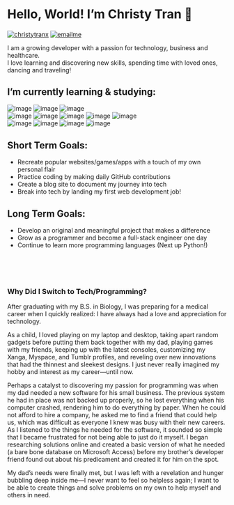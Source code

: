 ### <h1>Hello, World! I’m Christy Tran :wave:</h1>

<!-- Contact Links -->

<div class="contact">

<a href="https://linkedin.com/in/christytranx"><img align="center" src="https://img.shields.io/badge/LinkedIn-0077B5?style=for-the-badge&logo=linkedin&logoColor=white" alt="christytranx"/></a> <a href="mailto:christytranmba@gmail.com"><img align="center" src="https://img.shields.io/badge/Gmail-D14836?style=for-the-badge&logo=gmail&logoColor=white" alt="emailme"/></a>

</div>

<div class="description">

<p> I am a growing developer with a passion for technology, business and healthcare. 
<br> I love learning and discovering new skills, spending time with loved ones, dancing and traveling! </p>

</div>

<div class="journeyToCode">

  <h2>I’m currently learning & studying:</h2>
  
  <div class="programIcons>
  
  ![image](https://img.shields.io/badge/HTML5-E34F26?style=for-the-badge&logo=html5&logoColor=white) 
  ![image](https://img.shields.io/badge/CSS3-1572B6?style=for-the-badge&logo=css3&logoColor=white) 
  ![image](https://img.shields.io/badge/JavaScript-323330?style=for-the-badge&logo=javascript&logoColor=F7DF1E) 
  ![image](https://img.shields.io/badge/json-5E5C5C?style=for-the-badge&logo=json&logoColor=white) 
  <br>
  ![image](https://img.shields.io/badge/jQuery-0769AD?style=for-the-badge&logo=jquery&logoColor=white) 
  ![image](https://img.shields.io/badge/Bootstrap-563D7C?style=for-the-badge&logo=bootstrap&logoColor=white) 
  ![image](https://img.shields.io/badge/Node.js-339933?style=for-the-badge&logo=nodedotjs&logoColor=white) 
  ![image](https://img.shields.io/badge/Express.js-000000?style=for-the-badge&logo=express&logoColor=white) 
  ![image](https://img.shields.io/badge/React-20232A?style=for-the-badge&logo=react&logoColor=61DAFB)
  <br>
  ![image](	https://img.shields.io/badge/Hyper-000000?style=for-the-badge&logo=hyper&logoColor=white) 
  ![image](https://img.shields.io/badge/npm-CB3837?style=for-the-badge&logo=npm&logoColor=white) 
  ![image](https://img.shields.io/badge/SQLite-07405E?style=for-the-badge&logo=sqlite&logoColor=white) 
  ![image](https://img.shields.io/badge/MongoDB-4EA94B?style=for-the-badge&logo=mongodb&logoColor=white)
  
  </div>
  
  <div class="goals">
  
  <h2>Short Term Goals:</h2>
  
  <ul>
  <li>Recreate popular websites/games/apps with a touch of my own personal flair</li>
  <li>Practice coding by making daily GitHub contributions</li>
  <li>Create a blog site to document my journey into tech</li>
  <li>Break into tech by landing my first web development job!</li>
  </ul>
  
  <h2>Long Term Goals:</h2>
  
  <ul>
  <li>Develop an original and meaningful project that makes a difference</li>
  <li>Grow as a programmer and become a full-stack engineer one day</li>
  <li>Continue to learn more programming languages (Next up Python!)</li>
  
  </ul>
  
  </div>

</div>

<br>
<br>
<br>

<div class="careerChange">

<h3>Why Did I Switch to Tech/Programming?</h3>

<p>After graduating with my B.S. in Biology, I was preparing for a medical career when I quickly realized: I have always had a love and appreciation for technology. </p>

<p>As a child, I loved playing on my laptop and desktop, taking apart random gadgets before putting them back together with my dad, playing games with my friends, keeping up with the latest consoles, customizing my Xanga, Myspace, and Tumblr profiles, and reveling over new innovations that had the thinnest and sleekest designs. I just never really imagined my hobby and interest as my career—until now.</p>

<p>Perhaps a catalyst to discovering my passion for programming was when my dad needed a new software for his small business. The previous system he had in place was not backed up properly, so he lost everything when his computer crashed, rendering him to do everything by paper. When
he could not afford to hire a company, he asked me to find a friend that could help us, which was difficult as everyone I knew was busy with their new careers. As I listened to the things he needed for the software, it sounded so simple that I became frustrated for not being able to just do it myself. I began researching solutions online and created a basic version of what he needed (a bare bone database on Microsoft Access) before my brother’s developer friend found out about his predicament and created it for him on the spot.</p>

<p>My dad’s needs were finally met, but I was left with a revelation and hunger bubbling deep inside me—I never want to feel so helpless again; I want to be able to create things and solve problems on my own to help myself and others in need.</p>

<!-- <p>As I learn fundamental web development concepts and explore the GitHub community, the amount of teamwork and collaboration I’ve witnessed has truly fascinated me. I’m currently a bit of a lurker in this large community, but I hope to grow into a more helpful member with each day!</p> -->

</div>












